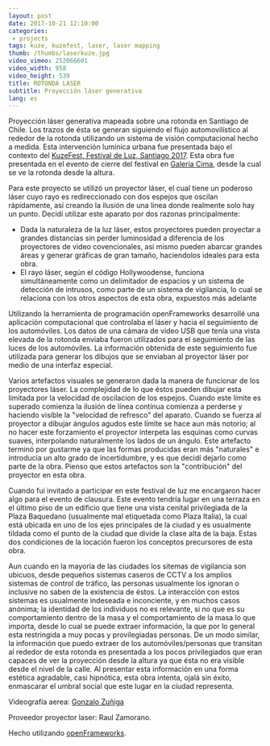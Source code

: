 ```yaml
---
layout: post
date: 2017-10-21 12:10:00
categories:
 - projects
tags: kuze, kuzefest, laser, laser mapping
thumb: /thumbs/laserkuze.jpg
video_vimeo: 252066601
video_width: 958
video_height: 539
title: ROTONDA LASER
subtitle: Proyección láser generativa
lang: es
---
```


Proyección láser generativa mapeada sobre una rotonda en Santiago de Chile. Los trazos de ésta se generan siguiendo el flujo automovilístico al rededor de la rotonda utilizando un sistema de visión computacional hecho a medida. Esta intervención lumínica urbana fue presentada bajo el contexto del [KuzeFest, Festival de Luz, Santiago 2017](http://www.kuzefest.cl/en.html).
Esta obra fue presentada en el evento de cierre del festival en [Galeria Cima](http://www.galeriacima.cl/), desde la cual se ve la rotonda desde la altura.

Para este proyecto se utilizó un proyector láser, el cual tiene  un poderoso láser cuyo rayo es redireccionado con dos espejos que oscilan rápidamente, así creando la ilusión de una línea donde realmente solo hay un punto. Decidí utilizar este aparato por dos razonas principalmente:
* Dada la naturaleza de la luz láser, estos proyectores pueden proyectar a grandes distancias sin perder luminosidad a diferencia de los proyectores de video covencionales, asi mismo pueden abarcar grandes áreas y generar gráficas de gran tamaño, haciendolos ideales para esta obra.
* El rayo láser, según el código Hollywoodense, funciona simultáneamente como un delimitador de espacios y un sistema de detección de intrusos, como parte de un sistema de vigilancia, lo cual se relaciona con los otros aspectos de esta obra, expuestos más adelante

Utilizando la herramienta de programación openFrameworks desarrollé una aplicación computacional que controlaba el láser y hacia el seguimiento de los automóviles. Los datos de una cámara de video USB que tenía una vista elevada de la rotonda enviaba fueron utilizados para el seguimiento de las luces de los automóviles. La información obtenida de este seguimiento fue utilizada para generar los dibujos que se enviaban al proyector láser por medio de una interfaz especial.

Varios artefactos visuales se generaron dada la manera de funcionar de los proyectores láser. La complejidad de lo que éstos pueden dibujar esta limitada por la velocidad de oscilacion de los espejos. Cuando este límite es superado comienza la ilusión de línea contínua comienza a perderse y haciendo visible la "velocidad de refresco" del aparato. Cuando se fuerza al proyector a dibujar ángulos agudos este límite se hace aun más notorio; al no hacer este forzamiento el proyector interpeta las esquinas como curvas suaves, interpolando naturalmente los lados de un ángulo. Este artefacto terminó por gustarme ya que las formas producidas eran más "naturales" e introducia un alto grado de incertidumbre, y es que decidí dejarlo como parte de la obra. Pienso que estos artefactos son la "contribución" del proyector en esta obra.


Cuando fui invitado a participar en este festival de luz me encargaron hacer algo para el evento de clausura. Este evento tendría lugar en una terraza en el último piso de un edificio que tiene una vista cenital privilegiada de la Plaza Baquedano (usualmente mal etiquetada como Plaza Italia), la cual está ubicada en uno de los ejes principales de la ciudad y es usualmente tildada como el punto de la ciudad que divide la clase alta de la baja. Estas dos condiciones de la locación fueron los  conceptos precursores de esta obra.

Aun cuando en la mayoría de las ciudades los sitemas de vigilancia son ubicuos, desde pequeños sistemas caseros de CCTV a los amplios sistemas de control de tráfico, las personas usualmente los ignoran o inclusive no saben de la existencia de éstos. La interacción con estos sistemas es usualmente indeseada e inconciente, y en muchos casos anónima; la identidad de los individuos no es relevante, si no que es su comportamiento dentro de la masa y el comportamiento de la masa lo que importa, desde lo cual se puede extraer información, la que por lo general esta restringida a muy pocas y provilegiadas personas.
De un modo similar, la información que puedo extraer de los automóviles/personas que transitan al rededor de esta rotonda es presentada a los pocos privilegiados que eran capaces de ver la proyección desde la altura ya que ésta no era visible desde el nivel de la calle. Al presentar esta información en una forma estética agradable, casi hipnótica, esta obra intenta, ojalá sin éxito, enmascarar el umbral social que este lugar en la ciudad representa.

Videografía aerea: [Gonzalo Zuñiga](https://www.instagram.com/fotosaereas/)

Proveedor proyector laser: Raul Zamorano.

Hecho utilizando [openFrameworks](http://openframeworks.cc/).
